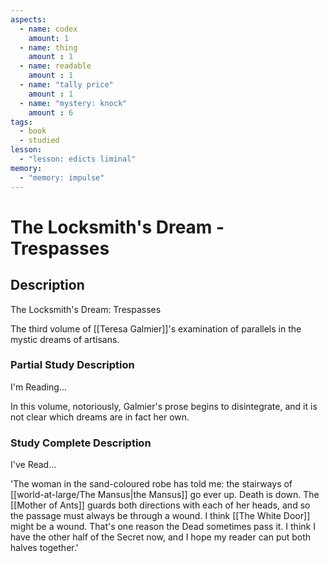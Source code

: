 ```yaml
---
aspects: 
  - name: codex
    amount: 1
  - name: thing
    amount : 1
  - name: readable
    amount : 1
  - name: "tally price"
    amount : 1
  - name: "mystery: knock"
    amount : 6
tags:
  - book
  - studied
lesson:
  - "lesson: edicts liminal"
memory:
  - "memory: impulse"
---
```


# The Locksmith's Dream - Trespasses

## Description
The Locksmith's Dream: Trespasses

The third volume of [[Teresa Galmier]]'s examination of parallels in the mystic dreams of artisans.
### Partial Study Description
I'm Reading...

In this volume, notoriously, Galmier's prose begins to disintegrate, and it is not clear which dreams are in fact her own.
### Study Complete Description
I've Read...

'The woman in the sand-coloured robe has told me: the stairways of [[world-at-large/The Mansus|the Mansus]] go ever up. Death is down. The [[Mother of Ants]] guards both directions with each of her heads, and so the passage must always be through a wound. I think [[The White Door]] might be a wound. That's one reason the Dead sometimes pass it. I think I have the other half of the Secret now, and I hope my reader can put both halves together.'